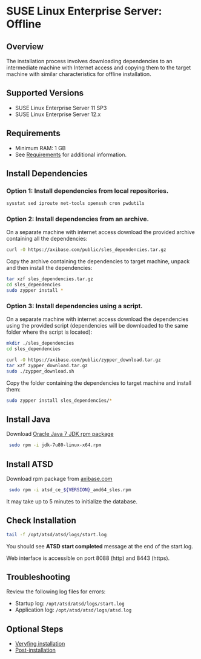 # SUSE Linux Enterprise Server: Offline

## Overview

The installation process involves downloading dependencies to an intermediate machine with Internet access
and copying them to the target machine with similar characteristics for offline installation. 

## Supported Versions

- SUSE Linux Enterprise Server 11 SP3
- SUSE Linux Enterprise Server 12.x

## Requirements

- Minimum RAM: 1 GB 
- See [Requirements](../administration/requirements.md "ATSD Requirements") for additional information.

## Install Dependencies

### Option 1: Install dependencies from local repositories.

```sh
sysstat sed iproute net-tools openssh cron pwdutils
```

### Option 2: Install dependencies from an archive.

On a separate machine with internet access download the provided archive containing all the dependencies:

```sh
curl -O https://axibase.com/public/sles_dependencies.tar.gz
```

Copy the archive containing the dependencies to target machine, unpack and then install the dependencies:

```sh
tar xzf sles_dependencies.tar.gz
cd sles_dependencies
sudo zypper install *
```

### Option 3: Install dependencies using a script.

On a separate machine with internet access download the dependencies using the provided script (dependencies will be downloaded to the same folder where the script is located):

```sh
mkdir ./sles_dependencies
cd sles_dependencies
```

```sh
curl -O https://axibase.com/public/zypper_download.tar.gz
tar xzf zypper_download.tar.gz
sudo ./zypper_download.sh
```

Copy the folder containing the dependencies to target machine and install them:

```sh
sudo zypper install sles_dependencies/*
```

## Install Java

Download [Oracle Java 7 JDK rpm package](http://www.oracle.com/technetwork/java/javase/downloads/jdk7-downloads-1880260.html)

```sh
 sudo rpm -i jdk-7u80-linux-x64.rpm
```

## Install ATSD

Download rpm package from [axibase.com](https://axibase.com/public/atsd_ce_rpm_sles_latest.htm)

```sh
 sudo rpm -i atsd_ce_${VERSION}_amd64_sles.rpm                                  
```

It may take up to 5 minutes to initialize the database.

## Check Installation

```sh
tail -f /opt/atsd/atsd/logs/start.log                                   
```

You should see **ATSD start completed** message at the end of the start.log.

Web interface is accessible on port 8088 (http) and 8443 (https).

## Troubleshooting

Review the following log files for errors:

* Startup log: `/opt/atsd/atsd/logs/start.log`
* Application log: `/opt/atsd/atsd/logs/atsd.log`

## Optional Steps

- [Veryfing installation](veryfing-installation.md)
- [Post-installation](post-installation.md)
